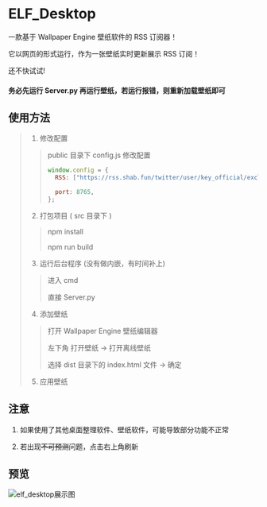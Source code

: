 <!--
 * @Descripttion:
 * @version: 1.0.0
 * @Author: Smallstars
 * @Date: 2020-10-30 14:15:50
 * @LastEditors: Smallstars
 * @LastEditTime: 2020-12-01 15:49:53
-->

# ELF_Desktop

一款基于 Wallpaper Engine 壁纸软件的 RSS 订阅器！

它以网页的形式运行，作为一张壁纸实时更新展示 RSS 订阅！

还不快试试!

#### 务必先运行 Server.py 再运行壁纸，若运行报错，则重新加载壁纸即可

## 使用方法

> 1. 修改配置
>
> > public 目录下 config.js 修改配置
> >
> > ```js
> > window.config = {
> >   RSS: ["https://rss.shab.fun/twitter/user/key_official/exclude_rts"],
> >
> >   port: 8765,
> > };
> > ```
>
> 2. 打包项目 ( src 目录下 )
>
> > npm install
> >
> > npm run build
>
> 3. 运行后台程序 (没有做内嵌，有时间补上)
>
> > 进入 cmd
> >
> > 直接 Server.py
>
> 4. 添加壁纸
>
> > 打开 Wallpaper Engine 壁纸编辑器
> >
> > 左下角 打开壁纸 -> 打开离线壁纸
> >
> > 选择 dist 目录下的 index.html 文件 -> 确定
>
> 5. 应用壁纸

## 注意

1. 如果使用了其他桌面整理软件、壁纸软件，可能导致部分功能不正常

2. 若出现~~不可预测~~问题，点击右上角刷新

## 预览

![elf_desktop展示图](https://cdn.jsdelivr.net/gh/SmaIIstars/imgCDN/elf_desktop/elf_desktop.png)
